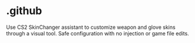 # .github
Use CS2 SkinChanger assistant to customize weapon and glove skins through a visual tool. Safe configuration with no injection or game file edits.
